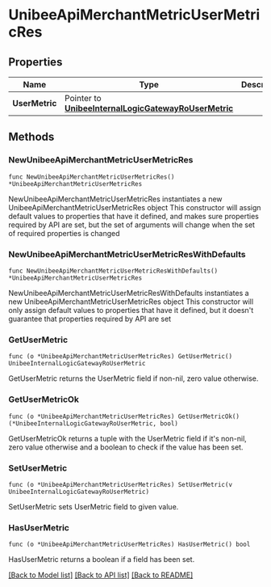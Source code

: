 # UnibeeApiMerchantMetricUserMetricRes

## Properties

Name | Type | Description | Notes
------------ | ------------- | ------------- | -------------
**UserMetric** | Pointer to [**UnibeeInternalLogicGatewayRoUserMetric**](UnibeeInternalLogicGatewayRoUserMetric.md) |  | [optional] 

## Methods

### NewUnibeeApiMerchantMetricUserMetricRes

`func NewUnibeeApiMerchantMetricUserMetricRes() *UnibeeApiMerchantMetricUserMetricRes`

NewUnibeeApiMerchantMetricUserMetricRes instantiates a new UnibeeApiMerchantMetricUserMetricRes object
This constructor will assign default values to properties that have it defined,
and makes sure properties required by API are set, but the set of arguments
will change when the set of required properties is changed

### NewUnibeeApiMerchantMetricUserMetricResWithDefaults

`func NewUnibeeApiMerchantMetricUserMetricResWithDefaults() *UnibeeApiMerchantMetricUserMetricRes`

NewUnibeeApiMerchantMetricUserMetricResWithDefaults instantiates a new UnibeeApiMerchantMetricUserMetricRes object
This constructor will only assign default values to properties that have it defined,
but it doesn't guarantee that properties required by API are set

### GetUserMetric

`func (o *UnibeeApiMerchantMetricUserMetricRes) GetUserMetric() UnibeeInternalLogicGatewayRoUserMetric`

GetUserMetric returns the UserMetric field if non-nil, zero value otherwise.

### GetUserMetricOk

`func (o *UnibeeApiMerchantMetricUserMetricRes) GetUserMetricOk() (*UnibeeInternalLogicGatewayRoUserMetric, bool)`

GetUserMetricOk returns a tuple with the UserMetric field if it's non-nil, zero value otherwise
and a boolean to check if the value has been set.

### SetUserMetric

`func (o *UnibeeApiMerchantMetricUserMetricRes) SetUserMetric(v UnibeeInternalLogicGatewayRoUserMetric)`

SetUserMetric sets UserMetric field to given value.

### HasUserMetric

`func (o *UnibeeApiMerchantMetricUserMetricRes) HasUserMetric() bool`

HasUserMetric returns a boolean if a field has been set.


[[Back to Model list]](../README.md#documentation-for-models) [[Back to API list]](../README.md#documentation-for-api-endpoints) [[Back to README]](../README.md)


